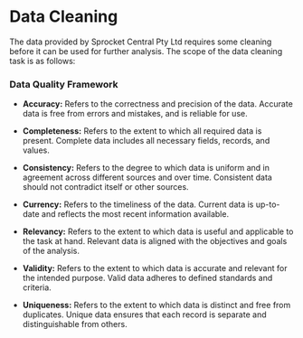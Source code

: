 # Data Cleaning
The data provided by Sprocket Central Pty Ltd requires some cleaning before it can be used for further analysis. The scope of the data cleaning task is as follows:
### Data Quality Framework

* **Accuracy:** Refers to the correctness and precision of the data. Accurate data is free from errors and mistakes, and is reliable for use.

* **Completeness:** Refers to the extent to which all required data is present. Complete data includes all necessary fields, records, and values.

* **Consistency:** Refers to the degree to which data is uniform and in agreement across different sources and over time. Consistent data should not contradict itself or other sources.

* **Currency:** Refers to the timeliness of the data. Current data is up-to-date and reflects the most recent information available.

* **Relevancy:** Refers to the extent to which data is useful and applicable to the task at hand. Relevant data is aligned with the objectives and goals of the analysis.

* **Validity:** Refers to the extent to which data is accurate and relevant for the intended purpose. Valid data adheres to defined standards and criteria.

* **Uniqueness:** Refers to the extent to which data is distinct and free from duplicates. Unique data ensures that each record is separate and distinguishable from others.
